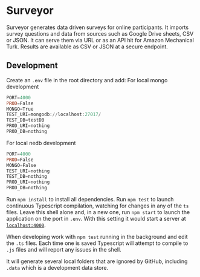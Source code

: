 # Surveyor
Surveyor generates data driven surveys for online participants. It imports survey questions and data from sources such as Google Drive sheets, CSV or JSON. It can serve them via URL or as an API hit for Amazon Mechanical Turk. Results are available as CSV or JSON at a secure endpoint.

## Development
Create an `.env` file in the root directory and add:
For local mongo development
```PowerShell
PORT=4000
PROD=False
MONGO=True
TEST_URI=mongodb://localhost:27017/
TEST_DB=testDB
PROD_URI=nothing
PROD_DB=nothing
```

For local nedb development
```PowerShell
PORT=4000
PROD=False
MONGO=False
TEST_URI=nothing
TEST_DB=nothing
PROD_URI=nothing
PROD_DB=nothing
```

Run `npm install` to install all dependencies. Run `npm test` to launch continuous Typescript compilation, watching for changes in any of the `ts` files. Leave this shell alone and, in a new one, run `npm start` to launch the application on the port in `.env`. With this setting it would start a server at [`localhost:4000`](http://localhost:4000).

When developing work with `npm test` running in the background and edit the `.ts` files. Each time one is saved Typescript will attempt to compile to `.js` files and will report any issues in the shell.

It will generate several local folders that are ignored by GitHub, including `.data` which is a development data store.